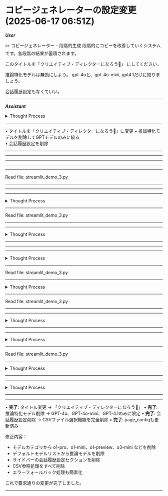 <!-- Generated by SpecStory -->

# コピージェネレーターの設定変更 (2025-06-17 06:51Z)

_**User**_

✏️ コピージェネレーター - 段階的生成
段階的にコピーを改善していくシステムです。各段階の結果が蓄積されます。

このタイトルを「クリエイティブ・ディレクターになろう👨」
にしてください。

推論特化モデルは無効にしよう。
gpt-4oと、gpt-4o-mini, gpt4.1だけに絞りましょう。

会話履歴設定もなくていい。

---

_**Assistant**_

<think><details><summary>Thought Process</summary>ユーザーの要求を整理すると：

1. タイトルを「クリエイティブ・ディレクターになろう👨」に変更
2. 推論特化モデル（o1、o3系）を無効にして、gpt-4o、gpt-4o-mini、gpt-4.1だけに絞る
3. 会話履歴設定を削除

これらの変更を`streamlit_demo_3.py`ファイルに適用する必要があります。

具体的な変更点：
1. `st.title()`の部分を変更
2. `get_model_categories()`関数を修正して推論特化モデルの部分を削除
3. サイドバーの会話履歴設定部分を削除
4. 関連する履歴読み込み処理も削除する必要があるかもしれない

ファイルを確認して必要な変更を行います。</details></think>

---

• タイトルを「クリエイティブ・ディレクターになろう👨」に変更
• 推論特化モデルを削除してGPTモデルのみに絞る  
• 会話履歴設定を削除

---



---



---



---



---

Read file: streamlit_demo_3.py

---



---



---

<think><details><summary>Thought Process</summary>ユーザーの要求を整理すると：

1. タイトルを「クリエイティブ・ディレクターになろう👨」に変更
2. 推論特化モデル（o1、o3系）を無効にして、gpt-4o、gpt-4o-mini、gpt-4.1だけに絞る
3. 会話履歴設定を削除

これらの変更を`streamlit_demo_3.py`ファイルに適用する必要があります。

具体的な変更点：
1. `st.title()`の部分を変更
2. `get_model_categories()`関数を修正して推論特化モデルの部分を削除
3. サイドバーの会話履歴設定部分を削除
4. 関連する履歴読み込み処理も削除する必要があるかもしれない

ファイルを確認して必要な変更を行います。</details></think>

---

Read file: streamlit_demo_3.py

---



---

<think><details><summary>Thought Process</summary>ユーザーの要求を整理すると：

1. タイトルを「クリエイティブ・ディレクターになろう👨」に変更
2. 推論特化モデル（o1、o3系）を無効にして、gpt-4o、gpt-4o-mini、gpt-4.1だけに絞る
3. 会話履歴設定を削除

これらの変更を`streamlit_demo_3.py`ファイルに適用する必要があります。

具体的な変更点：
1. `st.title()`の部分を変更
2. `get_model_categories()`関数を修正して推論特化モデルの部分を削除
3. サイドバーの会話履歴設定部分を削除
4. 関連する履歴読み込み処理も削除する必要があるかもしれない

ファイルを確認して必要な変更を行います。</details></think>

---



---



---

<think><details><summary>Thought Process</summary>ユーザーの要求を整理すると：

1. タイトルを「クリエイティブ・ディレクターになろう👨」に変更
2. 推論特化モデル（o1、o3系）を無効にして、gpt-4o、gpt-4o-mini、gpt-4.1だけに絞る
3. 会話履歴設定を削除

これらの変更を`streamlit_demo_3.py`ファイルに適用する必要があります。

具体的な変更点：
1. `st.title()`の部分を変更
2. `get_model_categories()`関数を修正して推論特化モデルの部分を削除
3. サイドバーの会話履歴設定部分を削除
4. 関連する履歴読み込み処理も削除する必要があるかもしれない

ファイルを確認して必要な変更を行います。</details></think>

---

Read file: streamlit_demo_3.py

---

<think><details><summary>Thought Process</summary>ユーザーの要求を整理すると：

1. タイトルを「クリエイティブ・ディレクターになろう👨」に変更
2. 推論特化モデル（o1、o3系）を無効にして、gpt-4o、gpt-4o-mini、gpt-4.1だけに絞る
3. 会話履歴設定を削除

これらの変更を`streamlit_demo_3.py`ファイルに適用する必要があります。

具体的な変更点：
1. `st.title()`の部分を変更
2. `get_model_categories()`関数を修正して推論特化モデルの部分を削除
3. サイドバーの会話履歴設定部分を削除
4. 関連する履歴読み込み処理も削除する必要があるかもしれない

ファイルを確認して必要な変更を行います。</details></think>

---

Read file: streamlit_demo_3.py

---



---

<think><details><summary>Thought Process</summary>ユーザーの要求を整理すると：

1. タイトルを「クリエイティブ・ディレクターになろう👨」に変更
2. 推論特化モデル（o1、o3系）を無効にして、gpt-4o、gpt-4o-mini、gpt-4.1だけに絞る
3. 会話履歴設定を削除

これらの変更を`streamlit_demo_3.py`ファイルに適用する必要があります。

具体的な変更点：
1. `st.title()`の部分を変更
2. `get_model_categories()`関数を修正して推論特化モデルの部分を削除
3. サイドバーの会話履歴設定部分を削除
4. 関連する履歴読み込み処理も削除する必要があるかもしれない

ファイルを確認して必要な変更を行います。</details></think>

---



---

<think><details><summary>Thought Process</summary>ユーザーの要求を整理すると：

1. タイトルを「クリエイティブ・ディレクターになろう👨」に変更
2. 推論特化モデル（o1、o3系）を無効にして、gpt-4o、gpt-4o-mini、gpt-4.1だけに絞る
3. 会話履歴設定を削除

これらの変更を`streamlit_demo_3.py`ファイルに適用する必要があります。

具体的な変更点：
1. `st.title()`の部分を変更
2. `get_model_categories()`関数を修正して推論特化モデルの部分を削除
3. サイドバーの会話履歴設定部分を削除
4. 関連する履歴読み込み処理も削除する必要があるかもしれない

ファイルを確認して必要な変更を行います。</details></think>

---

Read file: streamlit_demo_3.py

---

<think><details><summary>Thought Process</summary>ユーザーの要求を整理すると：

1. タイトルを「クリエイティブ・ディレクターになろう👨」に変更
2. 推論特化モデル（o1、o3系）を無効にして、gpt-4o、gpt-4o-mini、gpt-4.1だけに絞る
3. 会話履歴設定を削除

これらの変更を`streamlit_demo_3.py`ファイルに適用する必要があります。

具体的な変更点：
1. `st.title()`の部分を変更
2. `get_model_categories()`関数を修正して推論特化モデルの部分を削除
3. サイドバーの会話履歴設定部分を削除
4. 関連する履歴読み込み処理も削除する必要があるかもしれない

ファイルを確認して必要な変更を行います。</details></think>

---



---

<think><details><summary>Thought Process</summary>ユーザーの要求を整理すると：

1. タイトルを「クリエイティブ・ディレクターになろう👨」に変更
2. 推論特化モデル（o1、o3系）を無効にして、gpt-4o、gpt-4o-mini、gpt-4.1だけに絞る
3. 会話履歴設定を削除

これらの変更を`streamlit_demo_3.py`ファイルに適用する必要があります。

具体的な変更点：
1. `st.title()`の部分を変更
2. `get_model_categories()`関数を修正して推論特化モデルの部分を削除
3. サイドバーの会話履歴設定部分を削除
4. 関連する履歴読み込み処理も削除する必要があるかもしれない

ファイルを確認して必要な変更を行います。</details></think>

---



---

• **完了**: タイトル変更 → 「クリエイティブ・ディレクターになろう👨」
• **完了**: 推論特化モデル削除 → GPT-4o、GPT-4o-mini、GPT-4.1のみに限定
• **完了**: 会話履歴設定削除 → CSVファイル選択機能を完全削除
• **完了**: page_configも更新済み

修正内容：
- モデルカテゴリから o1-pro、o1-mini、o1-preview、o3-mini などを削除
- デフォルトモデルリストから推論モデルを削除
- サイドバーの会話履歴設定セクションを削除
- CSV参照処理をすべて削除
- エラーフォールバック処理も簡素化

これで要求通りの変更が完了しました。

---

